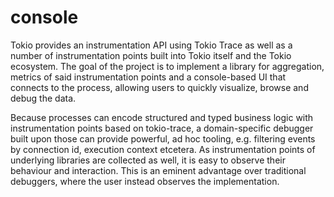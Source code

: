 # console

Tokio provides an instrumentation API using Tokio Trace as well as a number of instrumentation points built into Tokio itself and the Tokio ecosystem. The goal of the project is to implement a library for aggregation, metrics of said instrumentation points and a console-based UI that connects to the process, allowing users to quickly visualize, browse and debug the data.

Because processes can encode structured and typed business logic with instrumentation points based on tokio-trace, a domain-specific debugger built upon those can provide powerful, ad hoc tooling, e.g. filtering events by connection id, execution context etcetera. As instrumentation points of underlying libraries are collected as well, it is easy to observe their behaviour and interaction. This is an eminent advantage over traditional debuggers, where the user instead observes the implementation.